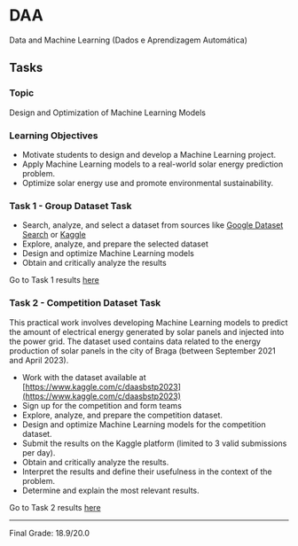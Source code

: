 # DAA

Data and Machine Learning (Dados e Aprendizagem Automática)

## Tasks

### Topic

Design and Optimization of Machine Learning Models

### Learning Objectives

- Motivate students to design and develop a Machine Learning project.
- Apply Machine Learning models to a real-world solar energy prediction problem.
- Optimize solar energy use and promote environmental sustainability.

### Task 1 - Group Dataset Task

- Search, analyze, and select a dataset from sources like [Google Dataset Search](https://datasetsearch.research.google.com/) or [Kaggle](https://www.kaggle.com/)
- Explore, analyze, and prepare the selected dataset
- Design and optimize Machine Learning models
- Obtain and critically analyze the results

Go to Task 1 results [here](task1)

### Task 2 - Competition Dataset Task

This practical work involves developing Machine Learning models to predict the amount of electrical energy generated by solar panels and injected into the power grid. The dataset used contains data related to the energy production of solar panels in the city of Braga (between September 2021 and April 2023).

- Work with the dataset available at [https://www.kaggle.com/c/daasbstp2023](https://www.kaggle.com/c/daasbstp2023)
- Sign up for the competition and form teams
- Explore, analyze, and prepare the competition dataset.
- Design and optimize Machine Learning models for the competition dataset.
- Submit the results on the Kaggle platform (limited to 3 valid submissions per day).
- Obtain and critically analyze the results.
- Interpret the results and define their usefulness in the context of the problem.
- Determine and explain the most relevant results.

Go to Task 2 results [here](task2)

---

Final Grade: 18.9/20.0